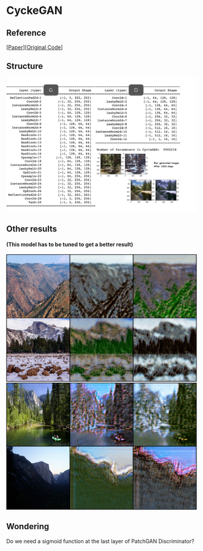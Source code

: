 # CyckeGAN



## Reference 
[[Paper](https://arxiv.org/pdf/1703.10593.pdf)][[Original Code](https://github.com/junyanz/pytorch-CycleGAN-and-pix2pix)]

## Structure
![](https://github.com/ChihchengHsieh/CycelGAN/blob/master/img/CycleGAN.png)

## Other results 
#### (This model has to be tuned to get a better result)
![](https://github.com/ChihchengHsieh/CycelGAN/blob/master/img/6.png)
![](https://github.com/ChihchengHsieh/CycelGAN/blob/master/img/7.png)

## Wondering
Do we need a sigmoid function at the last layer of PatchGAN Discriminator?


